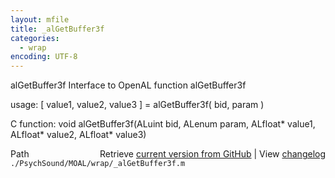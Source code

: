 ```yaml
---
layout: mfile
title: _alGetBuffer3f
categories:
  - wrap
encoding: UTF-8
---
```


alGetBuffer3f  Interface to OpenAL function alGetBuffer3f

usage:  [ value1, value2, value3 ] = alGetBuffer3f( bid, param )

C function:  void alGetBuffer3f(ALuint bid, ALenum param, ALfloat\* value1, ALfloat\* value2, ALfloat\* value3)


<div class="code_header" style="text-align:right;">
  <span style="float:left;">Path&nbsp;&nbsp;</span> <span class="counter">Retrieve <a href=
  "https://raw.github.com/Psychtoolbox-3/Psychtoolbox-3/beta/./PsychSound/MOAL/wrap/_alGetBuffer3f.m">current version from GitHub</a> | View <a href=
  "https://github.com/Psychtoolbox-3/Psychtoolbox-3/commits/beta/./PsychSound/MOAL/wrap/_alGetBuffer3f.m">changelog</a></span>
</div>
<div class="code">
  <code>./PsychSound/MOAL/wrap/_alGetBuffer3f.m</code>
</div>
